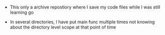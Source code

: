 - This only a archive repostiory where I save my code files while I was still learning go

- In several directories, I have put main func multiple times not knowing about the directory level scope at that point of time